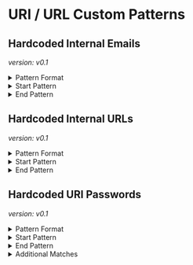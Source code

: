 <!-- WARNING: This README is generated automatically
-->
# URI / URL Custom Patterns

## Hardcoded Internal Emails



*version: v0.1*



<details>
<summary>Pattern Format</summary>
<p>

```regex
[^:@\r\n \t"'/]+@(internal\.)?example\.com
```

</p>
</details>

<details>
<summary>Start Pattern</summary>
<p>

```regex
\A|[\s"'`,;=]
```

</p>
</details><details>
<summary>End Pattern</summary>
<p>

```regex
\Z|[^a-zA-Z._0-9-]
```

</p>
</details>

## Hardcoded Internal URLs



*version: v0.1*



<details>
<summary>Pattern Format</summary>
<p>

```regex
[A-Za-z][A-Za-z0-9+_-]*://([^/?#\s]*[.@])?(example\.com|internal\.example\.com)[/?#]?[^\s"']*
```

</p>
</details>

<details>
<summary>Start Pattern</summary>
<p>

```regex
\A|[^A-Za-z0-9+_-]
```

</p>
</details><details>
<summary>End Pattern</summary>
<p>

```regex
\z|[\s'"]
```

</p>
</details>

## Hardcoded URI Passwords



*version: v0.1*



<details>
<summary>Pattern Format</summary>
<p>

```regex
[^$][^/?#@\s]+
```

</p>
</details>

<details>
<summary>Start Pattern</summary>
<p>

```regex
[A-Za-z][A-Za-z0-9+_-]*://[^/?#:@\s]*:
```

</p>
</details><details>
<summary>End Pattern</summary>
<p>

```regex
@
```

</p>
</details>
<details>
<summary>Additional Matches</summary>
<p>
Add these additional matches to the [Secret Scanning Custom Pattern](https://docs.github.com/en/enterprise-cloud@latest/code-security/secret-scanning/defining-custom-patterns-for-secret-scanning#example-of-a-custom-pattern-specified-using-additional-requirements).


- Not Match: `(?i)^[[{(<]?(?:password|passwd|secret)[\]})>]?$`
- Not Match: `^\$?\{[^}+]\}i\}$`
- Not Match: `^%(?:\.\*)?s$`

</p>
</details>